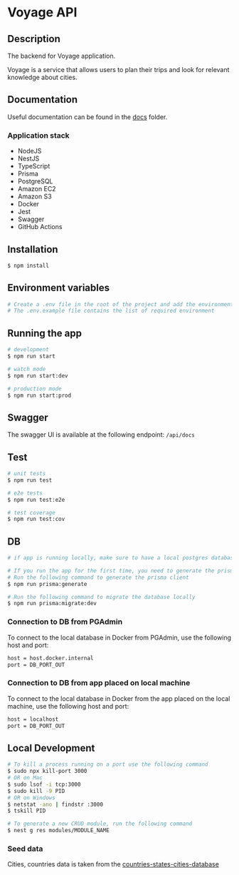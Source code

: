 # Voyage API

## Description

The backend for Voyage application. 

Voyage is a service that allows users to plan their trips and look for relevant knowledge about cities.

## Documentation
Useful documentation can be found in the [docs](./docs) folder.

### Application stack
- NodeJS
- NestJS
- TypeScript
- Prisma
- PostgreSQL
- Amazon EC2
- Amazon S3
- Docker
- Jest
- Swagger
- GitHub Actions

## Installation

```bash
$ npm install
```

## Environment variables
```bash
# Create a .env file in the root of the project and add the environment variables
# The .env.example file contains the list of required environment
```

## Running the app

```bash
# development
$ npm run start

# watch mode
$ npm run start:dev

# production mode
$ npm run start:prod
```

## Swagger

The swagger UI is available at the following endpoint: `/api/docs`


## Test

```bash
# unit tests
$ npm run test

# e2e tests
$ npm run test:e2e

# test coverage
$ npm run test:cov
```

## DB

```bash
# if app is running locally, make sure to have a local postgres database running

# If you run the app for the first time, you need to generate the prisma client and migrate the database
# Run the following command to generate the prisma client
$ npm run prisma:generate

# Run the following command to migrate the database locally
$ npm run prisma:migrate:dev
```

### Connection to DB from PGAdmin
To connect to the local database in Docker from PGAdmin, use the following host and port:
```bash
host = host.docker.internal
port = DB_PORT_OUT
```

### Connection to DB from app placed on local machine
To connect to the local database in Docker from the app placed on the local machine, use the following host and port:
```bash
host = localhost
port = DB_PORT_OUT
```

## Local Development

```bash
# To kill a process running on a port use the following command
$ sudo npx kill-port 3000
# OR on Mac
$ sudo lsof -i tcp:3000
$ sudo kill -9 PID
# OR on Windows
$ netstat -ano | findstr :3000
$ tskill PID
```

```bash
# To generate a new CRUD module, run the following command
$ nest g res modules/MODULE_NAME
```

### Seed data
Cities, countries data is taken from the [countries-states-cities-database](https://github.com/dr5hn/countries-states-cities-database)